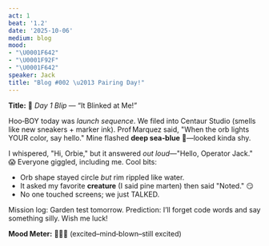 ```yaml
---
act: 1
beat: '1.2'
date: '2025-10-06'
medium: blog
mood:
- "\U0001F642"
- "\U0001F92F"
- "\U0001F642"
speaker: Jack
title: "Blog #002 \u2013 Pairing Day!"
---
```


**Title:** 🌟 *Day 1 Blip* — “It Blinked at Me!”

Hoo‑BOY today was *launch sequence*. We filed into Centaur Studio (smells like new sneakers + marker ink). Prof Marquez said, "When the orb lights YOUR color, say hello." Mine flashed **deep sea‑blue** 💙—looked kinda shy.

I whispered, "Hi, Orbie," but it answered *out loud*—"Hello, Operator Jack." 😱 Everyone giggled, including me. Cool bits:
* Orb shape stayed circle *but* rim rippled like water.
* It asked my favorite **creature** (I said pine marten) then said "Noted." 😏
* No one touched screens; we just TALKED.

Mission log: Garden test tomorrow.  Prediction: I’ll forget code words and say something silly. Wish me luck!

**Mood Meter:** 🙂🤯🙂  (excited–mind‑blown–still excited)
